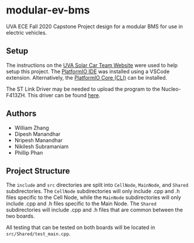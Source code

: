 # modular-ev-bms
UVA ECE Fall 2020 Capstone Project design for a modular BMS for use in electric vehicles. 

## Setup
The instructions on the [UVA Solar Car Team Website](https://solarcaratuva.github.io/stm32-mbed-info) were used to help setup this project. The [PlatformIO IDE](https://docs.platformio.org/en/latest/integration/ide/pioide.html) was installed using a VSCode extension. Alternatively, the [PlatformIO Core (CLI)](https://docs.platformio.org/en/latest/core/installation.html) can be installed.

The ST Link Driver may be needed to upload the program to the Nucleo-F413ZH. This driver can be found [here](https://os.mbed.com/teams/ST/wiki/ST-Link-Driver).

## Authors

- William Zhang
- Dipesh Manandhar
- Nripesh Manandhar
- Nikilesh Subramaniam
- Phillip Phan

## Project Structure
The `include` and `src` directories are split into `CellNode`, `MainNode`, and `Shared` subdirectories. The `CellNode` subdirectories will only include .cpp and .h files specific to the Cell Node, while the `MainNode` subdirectories will only include .cpp and .h files specific to the Main Node. The `Shared` subdirectories will include .cpp and .h files that are common between the two boards.

All testing that can be tested on both boards will be located in `src/Shared/test_main.cpp`.